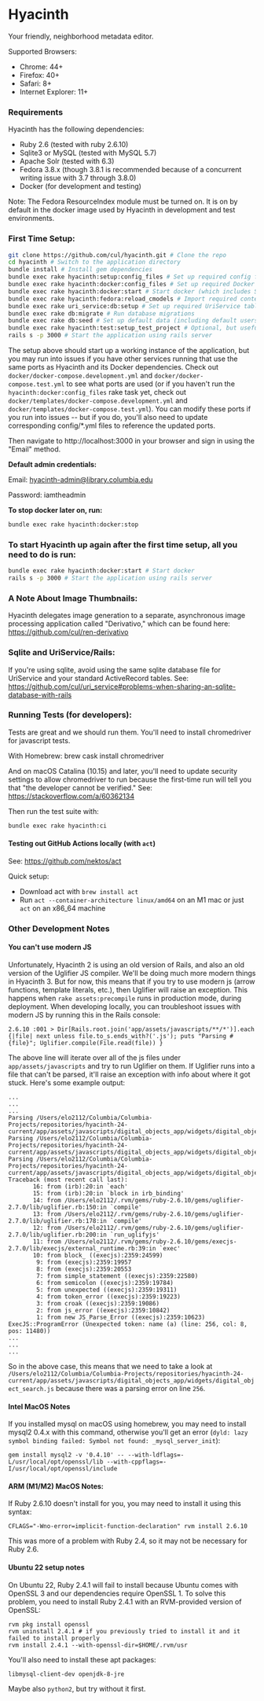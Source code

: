 # Hyacinth

Your friendly, neighborhood metadata editor.

Supported Browsers:
- Chrome: 44+
- Firefox: 40+
- Safari: 8+
- Internet Explorer: 11+

### Requirements
Hyacinth has the following dependencies:
- Ruby 2.6 (tested with ruby 2.6.10)
- Sqlite3 or MySQL (tested with MySQL 5.7)
- Apache Solr (tested with 6.3)
- Fedora 3.8.x (though 3.8.1 is recommended because of a concurrent writing issue with 3.7 through 3.8.0)
- Docker (for development and testing)

Note: The Fedora ResourceIndex module must be turned on.  It is on by default in the docker image used by Hyacinth in development and test environments.

### First Time Setup:
```sh
git clone https://github.com/cul/hyacinth.git # Clone the repo
cd hyacinth # Switch to the application directory
bundle install # Install gem dependencies
bundle exec rake hyacinth:setup:config_files # Set up required config files
bundle exec rake hyacinth:docker:config_files # Set up required Docker config files
bundle exec rake hyacinth:docker:start # Start docker (which includes Solr, Fedora, and Redis)
bundle exec rake hyacinth:fedora:reload_cmodels # Import required content models into Fedora (Note: It is safe to ignore any "404 Resource Not Found" output messages encountered during this step. These are expected because the content models do not already exist in Fedora and therefore cannot be found.)
bundle exec rake uri_service:db:setup # Set up required UriService tables
bundle exec rake db:migrate # Run database migrations
bundle exec rake db:seed # Set up default data (including default users)
bundle exec rake hyacinth:test:setup_test_project # Optional, but useful for setting up a test project
rails s -p 3000 # Start the application using rails server
```

The setup above should start up a working instance of the application, but you may run into issues if you have other services running that use the same ports as Hyacinth and its Docker dependencies.  Check out `docker/docker-compose.development.yml` and `docker/docker-compose.test.yml` to see what ports are used (or if you haven't run the `hyacinth:docker:config_files` rake task yet, check out `docker/templates/docker-compose.development.yml` and `docker/templates/docker-compose.test.yml`).  You can modify these ports if you run into issues -- but if you do, you'll also need to update corresponding config/*.yml files to reference the updated ports.

Then navigate to http://localhost:3000 in your browser and sign in using the "Email" method.

**Default admin credentials:**

Email: hyacinth-admin@library.columbia.edu

Password: iamtheadmin

**To stop docker later on, run:**

```sh
bundle exec rake hyacinth:docker:stop
```

### To start Hyacinth up again after the first time setup, all you need to do is run:
```sh
bundle exec rake hyacinth:docker:start # Start docker
rails s -p 3000 # Start the application using rails server
```

### A Note About Image Thumbnails:

Hyacinth delegates image generation to a separate, asynchronous image processing application called "Derivativo," which can be found here: https://github.com/cul/ren-derivativo

### Sqlite and UriService/Rails:

If you're using sqlite, avoid using the same sqlite database file for UriService and your standard ActiveRecord tables.  See: https://github.com/cul/uri_service#problems-when-sharing-an-sqlite-database-with-rails

### Running Tests (for developers):

Tests are great and we should run them.  You'll need to install chromedriver for javascript tests.

With Homebrew: brew cask install chromedriver

And on macOS Catalina (10.15) and later, you'll need to update security settings to allow chromedriver to run because the first-time run will tell you that "the developer cannot be verified." See: https://stackoverflow.com/a/60362134

Then run the test suite with:

```sh
bundle exec rake hyacinth:ci
```

#### Testing out GitHub Actions locally (with `act`)

See: https://github.com/nektos/act

Quick setup:
- Download act with `brew install act`
- Run `act --container-architecture linux/amd64` on an M1 mac or just `act` on an x86_64 machine

### Other Development Notes

#### You can't use modern JS

Unfortunately, Hyacinth 2 is using an old version of Rails, and also an old version of the Uglifier JS compiler.  We'll be doing much more modern things in Hyacinth 3.  But for now, this means that if you try to use modern js (arrow functions, template literals, etc.), then Uglifier will raise an exception.  This happens when `rake assets:precompile` runs in production mode, during deployment.  When developing locally, you can troubleshoot issues with modern JS by running this in the Rails console:

```
2.6.10 :001 > Dir[Rails.root.join('app/assets/javascripts/**/*')].each {|file| next unless file.to_s.ends_with?('.js'); puts "Parsing #{file}"; Uglifier.compile(File.read(file)) }
```

The above line will iterate over all of the js files under `app/assets/javascripts` and try to run Uglifier on them.  If Uglifier runs into a file that can't be parsed, it'll raise an exception with info about where it got stuck.  Here's some example output:

```
...
...
...
Parsing /Users/elo2112/Columbia/Columbia-Projects/repositories/hyacinth-24-current/app/assets/javascripts/digital_objects_app/widgets/digital_object_synchronized_transcript_editor.js
Parsing /Users/elo2112/Columbia/Columbia-Projects/repositories/hyacinth-24-current/app/assets/javascripts/digital_objects_app/widgets/digital_object_transcript_editor.js
Parsing /Users/elo2112/Columbia/Columbia-Projects/repositories/hyacinth-24-current/app/assets/javascripts/digital_objects_app/widgets/digital_object_search.js
Traceback (most recent call last):
       16: from (irb):20:in `each'
       15: from (irb):20:in `block in irb_binding'
       14: from /Users/elo2112/.rvm/gems/ruby-2.6.10/gems/uglifier-2.7.0/lib/uglifier.rb:150:in `compile'
       13: from /Users/elo2112/.rvm/gems/ruby-2.6.10/gems/uglifier-2.7.0/lib/uglifier.rb:178:in `compile'
       12: from /Users/elo2112/.rvm/gems/ruby-2.6.10/gems/uglifier-2.7.0/lib/uglifier.rb:200:in `run_uglifyjs'
       11: from /Users/elo2112/.rvm/gems/ruby-2.6.10/gems/execjs-2.7.0/lib/execjs/external_runtime.rb:39:in `exec'
       10: from block_ ((execjs):2359:24599)
        9: from (execjs):2359:19957
        8: from (execjs):2359:20553
        7: from simple_statement ((execjs):2359:22580)
        6: from semicolon ((execjs):2359:19784)
        5: from unexpected ((execjs):2359:19311)
        4: from token_error ((execjs):2359:19223)
        3: from croak ((execjs):2359:19086)
        2: from js_error ((execjs):2359:10842)
        1: from new JS_Parse_Error ((execjs):2359:10623)
ExecJS::ProgramError (Unexpected token: name (a) (line: 256, col: 8, pos: 11480))
...
...
...
```

So in the above case, this means that we need to take a look at `/Users/elo2112/Columbia/Columbia-Projects/repositories/hyacinth-24-current/app/assets/javascripts/digital_objects_app/widgets/digital_object_search.js` because there was a parsing error on line `256`.


#### Intel MacOS Notes
If you installed mysql on macOS using homebrew, you may need to install mysql2 0.4.x with this command, otherwise you'll get an error (`dyld: lazy symbol binding failed: Symbol not found: _mysql_server_init`):

```
gem install mysql2 -v '0.4.10' -- --with-ldflags=-L/usr/local/opt/openssl/lib --with-cppflags=-I/usr/local/opt/openssl/include
```

#### ARM (M1/M2) MacOS Notes:

If Ruby 2.6.10 doesn't install for you, you may need to install it using this syntax:

`CFLAGS="-Wno-error=implicit-function-declaration" rvm install 2.6.10`

This was more of a problem with Ruby 2.4, so it may not be necessary for Ruby 2.6.

#### Ubuntu 22 setup notes

On Ubuntu 22, Ruby 2.4.1 will fail to install because Ubuntu comes with OpenSSL 3 and our dependencies require OpenSSL 1.  To solve this problem, you need to install Ruby 2.4.1 with an RVM-provided version of OpenSSL:

```
rvm pkg install openssl
rvm uninstall 2.4.1 # if you previously tried to install it and it failed to install properly
rvm install 2.4.1 --with-openssl-dir=$HOME/.rvm/usr
```

You'll also need to install these apt packages:
```
libmysql-client-dev openjdk-8-jre
```

Maybe also `python2`, but try without it first.
